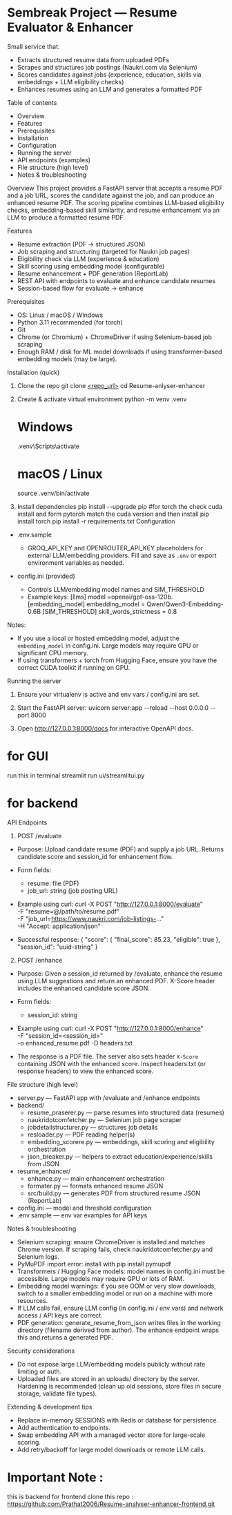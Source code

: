 # Sembreak Project — Resume Evaluator & Enhancer

Small service that:
- Extracts structured resume data from uploaded PDFs
- Scrapes and structures job postings (Naukri.com via Selenium)
- Scores candidates against jobs (experience, education, skills via embeddings + LLM eligibility checks)
- Enhances resumes using an LLM and generates a formatted PDF

Table of contents
- Overview
- Features
- Prerequisites
- Installation
- Configuration
- Running the server
- API endpoints (examples)
- File structure (high level)
- Notes & troubleshooting

Overview
This project provides a FastAPI server that accepts a resume PDF and a job URL, scores the candidate against the job, and can produce an enhanced resume PDF. The scoring pipeline combines LLM-based eligibility checks, embedding-based skill similarity, and resume enhancement via an LLM to produce a formatted resume PDF.

Features
- Resume extraction (PDF -> structured JSON)
- Job scraping and structuring (targeted for Naukri job pages)
- Eligibility check via LLM (experience & education)
- Skill scoring using embedding model (configurable)
- Resume enhancement + PDF generation (ReportLab)
- REST API with endpoints to evaluate and enhance candidate resumes
- Session-based flow for evaluate -> enhance

Prerequisites
- OS: Linux / macOS / Windows
- Python 3.11 recommended (for torch)
- Git
- Chrome (or Chromium) + ChromeDriver if using Selenium-based job scraping
- Enough RAM / disk for ML model downloads if using transformer-based embedding models (may be large).

Installation (quick)
1. Clone the repo
   git clone [<repo_url>](https://github.com/Prathat2006/Resume-analyser-enhancer.git)
   cd Resume-anlyser-enhancer

2. Create & activate virtual environment
   python -m venv .venv
   # Windows
   .venv\Scripts\activate
   # macOS / Linux
   source .venv/bin/activate

3. Install dependencies
   pip install --upgrade pip
   #for torch the check cuda install and form pytorch match the  cuda version and then install
   pip install torch
   pip install -r requirements.txt
Configuration
- .env.sample
  - GROQ_API_KEY and OPENROUTER_API_KEY placeholders for external LLM/embedding providers. Fill and save as `.env` or export environment variables as needed.

- config.ini (provided)
  - Controls LLM/embedding model names and SIM_THRESHOLD
  - Example keys:
    [llms] model =openai/gpt-oss-120b.
    [embedding_model] embedding_model = Qwen/Qwen3-Embedding-0.6B
    [SIM_THRESHOLD] skill_words_strictness = 0.8

Notes:
- If you use a local or hosted embedding model, adjust the `embedding_model` in config.ini. Large models may require GPU or significant CPU memory.
- If using transformers + torch from Hugging Face, ensure you have the correct CUDA toolkit if running on GPU.

Running the server
1. Ensure your virtualenv is active and env vars / config.ini are set.
2. Start the FastAPI server:
   uvicorn server:app --reload --host 0.0.0.0 --port 8000

3. Open http://127.0.0.1:8000/docs for interactive OpenAPI docs.

# for GUI 
run this in terminal
streamlit run ui/streamlitui.py 

# for backend
API Endpoints

1) POST /evaluate
- Purpose: Upload candidate resume (PDF) and supply a job URL. Returns candidate score and session_id for enhancement flow.
- Form fields:
  - resume: file (PDF)
  - job_url: string (job posting URL)

- Example using curl:
  curl -X POST "http://127.0.0.1:8000/evaluate" \
    -F "resume=@/path/to/resume.pdf" \
    -F "job_url=https://www.naukri.com/job-listings-..." \
    -H "Accept: application/json"

- Successful response:
  {
    "score": {
      "final_score": 85.23,
      "eligible": true
    },
    "session_id": "uuid-string"
  }

2) POST /enhance
- Purpose: Given a session_id returned by /evaluate, enhance the resume using LLM suggestions and return an enhanced PDF. X-Score header includes the enhanced candidate score JSON.
- Form fields:
  - session_id: string

- Example using curl:
  curl -X POST "http://127.0.0.1:8000/enhance" \
    -F "session_id=<session_id>" \
    -o enhanced_resume.pdf -D headers.txt

- The response is a PDF file. The server also sets header `X-Score` containing JSON with the enhanced score. Inspect headers.txt (or response headers) to view the enhanced score.

File structure (high level)
- server.py — FastAPI app with /evaluate and /enhance endpoints
- backend/
  - resume_praserer.py — parse resumes into structured data (resumes)
  - naukridotcomfetcher.py — Selenium job page scraper
  - jobdetailstructurer.py — structures job details
  - resloader.py — PDF reading helper(s)
  - embedding_scorere.py — embeddings, skill scoring and eligibility orchestration
  - json_breaker.py — helpers to extract education/experience/skills from JSON
- resume_enhancer/
  - enhance.py — main enhancement orchestration
  - formater.py — formats enhanced resume JSON
  - src/build.py — generates PDF from structured resume JSON (ReportLab)
- config.ini — model and threshold configuration
- .env.sample — env var examples for API keys

Notes & troubleshooting
- Selenium scraping: ensure ChromeDriver is installed and matches Chrome version. If scraping fails, check naukridotcomfetcher.py and Selenium logs.
- PyMuPDF import error: install with pip install pymupdf
- Transformers / Hugging Face models: model names in config.ini must be accessible. Large models may require GPU or lots of RAM.
- Embedding model warnings: if you see OOM or very slow downloads, switch to a smaller embedding model or run on a machine with more resources.
- If LLM calls fail, ensure LLM config (in config.ini / env vars) and network access / API keys are correct.
- PDF generation: generate_resume_from_json writes files in the working directory (filename derived from author). The enhance endpoint wraps this and returns a generated PDF.

Security considerations
- Do not expose large LLM/embedding models publicly without rate limiting or auth.
- Uploaded files are stored in an uploads/ directory by the server. Hardening is recommended (clean up old sessions, store files in secure storage, validate file types).

Extending & development tips
- Replace in-memory SESSIONS with Redis or database for persistence.
- Add authentication to endpoints.
- Swap embedding API with a managed vector store for large-scale scoring.
- Add retry/backoff for large model downloads or remote LLM calls.

# Important Note :
this is backend for frontend clone this repo : https://github.com/Prathat2006/Resume-analyser-enhancer-frontend.git